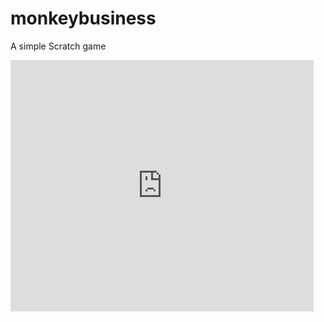 # monkeybusiness
A simple Scratch game

<iframe src="https://scratch.mit.edu/projects/561229772/embed" allowtransparency="true" width="485" height="402" frameborder="0" scrolling="no" allowfullscreen></iframe>
